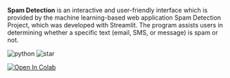 
**Spam Detection** is an interactive and user-friendly interface which is provided by the machine learning-based web application Spam Detection Project, which was developed with Streamlit. The program assists users in determining whether a specific text (email, SMS, or message) is spam or not.

![python](https://img.shields.io/github/languages/top/zju3dv/EasyMocap)
![star](https://img.shields.io/github/stars/zju3dv/EasyMocap?style=social)

[![Open In Colab](https://colab.research.google.com/assets/colab-badge.svg)](https://colab.research.google.com/drive/1-UvkU851vuW4FUAsY2n0HpUecoK_dpjg?usp=sharing)
